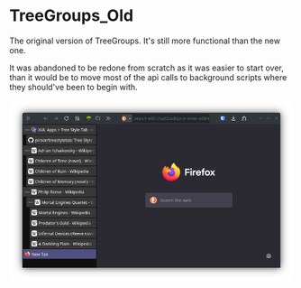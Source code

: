 # TreeGroups_Old
The original version of TreeGroups. It's still more functional than the new one.

It was abandoned to be redone from scratch as it was easier to start over, than it would be to move most of the api calls to background scripts where they should've been to begin with.

![Screeshot](screenshot.png)
